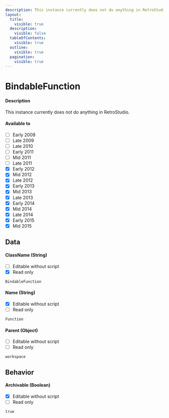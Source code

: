 ```yaml
---
description: This instance currently does not do anything in RetroStudio.
layout:
  title:
    visible: true
  description:
    visible: false
  tableOfContents:
    visible: true
  outline:
    visible: true
  pagination:
    visible: true
---
```


# BindableFunction

#### Description

This instance currently does not do anything in RetroStudio.

#### Available to

* [ ] Early 2009
* [ ] Late 2009
* [ ] Late 2010
* [ ] Early 2011
* [ ] Mid 2011
* [ ] Late 2011
* [x] Early 2012
* [x] Mid 2012
* [x] Late 2012
* [x] Early 2013
* [x] Mid 2013
* [x] Late 2013
* [x] Early 2014
* [x] Mid 2014
* [x] Late 2014
* [x] Early 2015
* [x] Mid 2015

## Data

#### ClassName (String)

* [ ] Editable without script
* [x] Read only

```
BindableFunction
```

#### Name (String)

* [x] Editable without script
* [ ] Read only

```
Function
```

#### Parent (Object)

* [ ] Editable without script
* [ ] Read only

```
workspace
```

## Behavior

#### Archivable (Boolean)

* [x] Editable without script
* [ ] Read only

```
true
```
